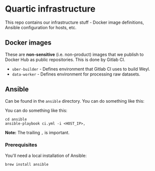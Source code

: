 # Quartic infrastructure

This repo contains our infrastructure stuff - Docker image definitions, Ansible
configuration for hosts, etc.

## Docker images

These are **non-sensitive** (i.e. non-product) images that we publish to Docker
Hub as public repositories.  This is done by Gitlab CI.

- `uber-builder` - Defines environment that Gitlab CI uses to build Weyl.
- `data-worker` - Defines environment for processing raw datasets.

## Ansible

Can be found in the `ansible` directory.  You can do something like this:

You can do something like this:

    cd ansible
    ansible-playbook ci.yml -i <HOST_IP>,

**Note:** The trailing `,` is important.

### Prerequisites

You'll need a local installation of Ansible:

    brew install ansible
